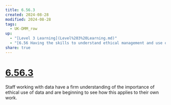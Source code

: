 ```yaml
---
title: 6.56.3
created: 2024-08-28
modified: 2024-08-28
tags:
  - UK-DMM_row
up:
  - "[Level 3 Learning](Level%203%20Learning.md)"
  - "[6.56 Having the skills to understand ethical management and use of data](6.56%20Having%20the%20skills%20to%20understand%20ethical%20management%20and%20use%20of%20data.md)"
share: true
---
```

# [6.56.3](6.56.3.md)

Staff working with data have a firm understanding of the importance of ethical use of data and are beginning to see how this applies to their own work.
